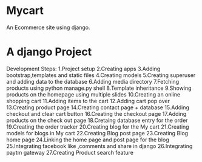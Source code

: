# Mycart
An  Ecommerce site using django.
<h1>A django Project</h1>
Development Steps:
1.Project setup
2.Creating apps
3.Adding bootstrap,templates and static files
4.Creating models
5.Creating superuser and adding data to the database
6.Adding media directory
7.Fetching products using python manage.py shell
8.Template inheritance
9.Showing products on the homepage using multiple slides
10.Creating an online shopping cart
11.Adding items to the cart
12.Adding cart pop over
13.Creating product page
14.Creating contact page + database
15.Adding checkout and clear cart button
16.Creating the checkout page
17.Adding products on the check out page
18.Cretaing database entry for the order
19.Creating the order tracker
20.Creating blog for the My cart
21.Creating models for blogs in My cart
22.Creating Blog post page
23.Creating Blog home page
24.Linking the home page and post page for the blog
25.Integrating facebook like ,comments and share in django
26.Integrating paytm gateway
27.Creating  Product search feature


